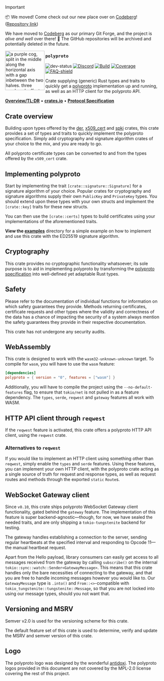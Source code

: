 > [!IMPORTANT]
> 📦️ We moved! Come check out our new place over on [Codeberg](https://codeberg.org/polyphony)! ([Repository link](https://codeberg.org/polyphony/polyproto-rs))
>
> We have moved to [Codeberg](https://codeberg.org/polyphony) as our primary Git Forge, and the project is *alive and well* over there! :purple_heart: The GitHub repositories will be archived and potentially deleted in the future.

<img src="https://cloud.bitfl0wer.de/apps/files_sharing/publicpreview/2qCxoXJ27yW7QNR?file=/&fileId=1143147&x=256&y=256&a=true" align="left" alt="a purple cog, split in the middle along the horizontal axis with a gap inbetween the two halves. three overlayed, offset sinus-like waves travel through that gap. each wave has a different shade of purple" width="128px" height="auto"></img>

### `polyproto`

![dev-status]
[![Discord]][Discord-invite]
[![Build][build-shield]][build-url]
[![Coverage][coverage-shield]][coverage-url]
[![FAQ-shield]][FAQ]

Crate supplying (generic) Rust types and traits to quickly get a
[polyproto](https://docs.polyphony.chat/Protocol%20Specifications/core/) implementation up and
running, as well as an HTTP client for the polyproto API.

**[Overview/TL;DR][overview]** • **[crates.io][crates-link]** • **[Protocol Specification][docs]**

## Crate overview

Building upon types offered by the [der](https://crates.io/crates/der),
[x509_cert](https://crates.io/crates/x509_cert) and [spki](https://crates.io/crates/spki) crates,
this crate provides a set of types and traits to quickly implement the polyproto specification.
Simply add cryptography and signature algorithm crates of your choice to the mix, and you are ready
to go.

All polyproto certificate types can be converted to and from the types offered by the `x509_cert`
crate.

## Implementing polyproto

Start by implementing the trait `[crate::signature::Signature]` for a signature algorithm of your
choice. Popular crates for cryptography and signature algorithms supply their own `PublicKey` and
`PrivateKey` types. You should extend upon these types with your own structs and implement the
`[crate::key]` traits for these new structs.

You can then use the `[crate::certs]` types to build certificates using your implementations of the
aforementioned traits.

**View the [examples](./examples/)** directory for a simple example on how to implement and use this
crate with the ED25519 signature algorithm.

## Cryptography

This crate provides no cryptographic functionality whatsoever; its sole purpose is to aid in
implementing polyproto by transforming the
[polyproto specification](https://docs.polyphony.chat/Protocol%20Specifications/core/) into
well-defined yet adaptable Rust types.

## Safety

Please refer to the documentation of individual functions for information on which safety guarantees
they provide. Methods returning certificates, certificate requests and other types where the
validity and correctness of the data has a chance of impacting the security of a system always
mention the safety guarantees they provide in their respective documentation.

This crate has not undergone any security audits.

## WebAssembly

This crate is designed to work with the `wasm32-unknown-unknown` target. To compile for `wasm`, you
will have to use the `wasm` feature:

```toml
[dependencies]
polyproto = { version = "0", features = ["wasm"] }
```

Additionally, you will have to compile the project using the `--no-default-features` flag, to ensure
that `tokio/net` is not pulled in as a feature dependency. The `types`, `serde`, `reqwest` and `gateway`
features all work with WASM.

## HTTP API client through `reqwest`

If the `reqwest` feature is activated, this crate offers a polyproto HTTP API client, using the
`reqwest` crate.

### Alternatives to `reqwest`

If you would like to implement an HTTP client using something other than `reqwest`, simply enable
the `types` and `serde` features. Using these features, you can implement your own HTTP client, with
the polyproto crate acting as a single source of truth for request and response types, as well as
request routes and methods through the exported `static` `Route`s.

## WebSocket Gateway client

Since `v0.10`, this crate ships polyproto WebSocket Gateway client functionality, gated behind the `gateway` feature.
The implementation of this feature is super backend-agnostic—though, for now, we have sealed the needed traits, and are only shipping a `tokio-tungstenite` backend for testing.

The gateway handles establishing a connection to the server, sending regular heartbeats at the specified interval and responding to Opcode 11—the manual heartbeat request.

Apart from the Hello payload, library consumers can easily get access to all messages received from the gateway by calling `subscribe()` on the internal `tokio::sync::watch::Sender<GatewayMessage>`. This means that this crate handles only the bare necessities of connecting to the gateway, and that you are free to handle incoming messages however you would like to. Our `GatewayMessage` type is `.into()` and `From::<>`-compatible with `tokio_tungstenite::tungstenite::Message`, so that you are not locked into using our message types, should you not want that.

## Versioning and MSRV

Semver v2.0 is used for the versioning scheme for this crate.

The default feature set of this crate is used to determine, verify and update the MSRV and semver version
of this crate.

## Logo

The polyproto logo was designed by the wonderful [antidoxi](https://antidoxi.carrd.co/).
The polyproto logos provided in this document are not covered by the MPL-2.0 license covering the rest
of this project.

[dev-status]: https://img.shields.io/static/v1?label=Status&message=Alpha&color=blue
[build-shield]: https://img.shields.io/github/actions/workflow/status/polyphony-chat/polyproto-rs/build_and_test.yml?style=flat
[build-url]: https://github.com/polyphony-chat/polyproto-rs/blob/main/.github/workflows/build_and_test.yml
[coverage-shield]: https://coveralls.io/repos/github/polyphony-chat/polyproto-rs/badge.svg?branch=main
[coverage-url]: https://coveralls.io/github/polyphony-chat/polyproto-rs?branch=main
[Discord]: https://dcbadge.vercel.app/api/server/m3FpcapGDD?style=flat
[Discord-invite]: https://discord.com/invite/m3FpcapGDD
[crates-link]: https://crates.io/crates/polyproto
[docs]: https://docs.polyphony.chat/Protocol%20Specifications/core/
[overview]: https://docs.polyphony.chat/Overviews/core/
[FAQ-shield]: https://img.shields.io/badge/Frequently_Asked_Questions_(FAQ)-ff62bd
[FAQ]: https://github.com/polyphony-chat/.github/blob/main/FAQ.md
